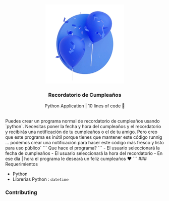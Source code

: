  <br />
<p align="center">
  <a href="">
    <img width="250px" src="https://github.com/xiaowuc2/xiaowuc2/blob/master/source/qxr/bb.gif" alt="Logo">
  </a>

  <h3 align="center">Recordatorio de Cumpleaños</h3>

  <p align="center">
    Python Application | 10 lines of code  🧭
    <br>
    <br />
  </p>
</p>
Puedes crear un programa normal de recordatorio de cumpleaños usando `python`. Necesitas poner la fecha y hora del cumpleaños y el recordatorio y recibirás una notificación de tu cumpleaños o el de tu amigo. Pero creo que este programa es inútil porque tienes que mantener este código runnig ... podemos crear una notificación para hacer este código más fresco y listo para uso público` 
 ```
Que hace el programa? 
```
- El usuario seleccionará la fecha de cumpleaños
- El usuario seleccionará la hora del recordatorio
- En ese día | hora el programa le deseará un feliz cumpleaños ❤️
``` 
### Requerimientos

* Python
* Librerias Python : `datetime`

### Contributing


